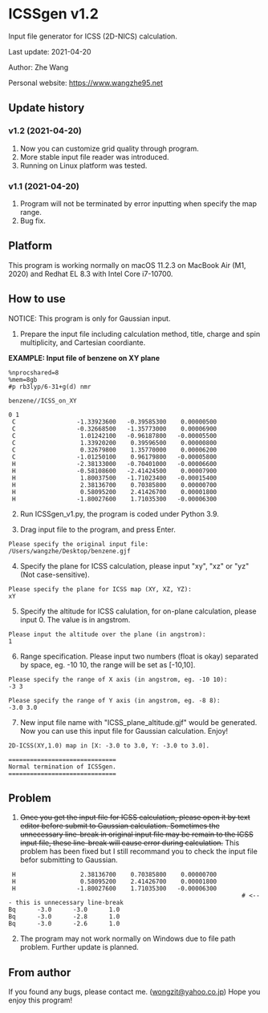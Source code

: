 # ICSSgen v1.2
Input file generator for ICSS (2D-NICS) calculation.

Last update: 2021-04-20

Author: Zhe Wang

Personal website: https://www.wangzhe95.net

## Update history 
### v1.2 (2021-04-20)
1. Now you can customize grid quality through program.
2. More stable input file reader was introduced.
3. Running on Linux platform was tested.

### v1.1 (2021-04-20)
1. Program will not be terminated by error inputting when specify the map range.
3. Bug fix.

## Platform
This program is working normally on macOS 11.2.3 on MacBook Air (M1, 2020) and Redhat EL 8.3 with Intel Core i7-10700.

## How to use
NOTICE: This program is only for Gaussian input.
1. Prepare the input file including calculation method, title, charge and spin multiplicity, and Cartesian coordiante.

**EXAMPLE: Input file of benzene on XY plane**
```
%nprocshared=8
%mem=8gb
#p rb3lyp/6-31+g(d) nmr

benzene//ICSS_on_XY

0 1
 C                 -1.33923600   -0.39585300    0.00000500
 C                 -0.32668500   -1.35773000    0.00006900
 C                  1.01242100   -0.96187800   -0.00005500
 C                  1.33920200    0.39596500    0.00000800
 C                  0.32679800    1.35770000    0.00006200
 C                 -1.01250100    0.96179800   -0.00005800
 H                 -2.38133000   -0.70401000   -0.00006600
 H                 -0.58108600   -2.41424500    0.00007900
 H                  1.80037500   -1.71023400   -0.00015400
 H                  2.38136700    0.70385800    0.00000700
 H                  0.58095200    2.41426700    0.00001800
 H                 -1.80027600    1.71035300   -0.00006300

```

2. Run ICSSgen_v1.py, the program is coded under Python 3.9.

3. Drag input file to the program, and press Enter.
```
Please specify the original input file:
/Users/wangzhe/Desktop/benzene.gjf 
```

4. Specify the plane for ICSS calculation, please input "xy", "xz" or "yz" (Not case-sensitive).
```
Please specify the plane for ICSS map (XY, XZ, YZ):
xY
```

5. Specify the altitude for ICSS calulation, for on-plane calculation, please input 0. The value is in angstrom.
```
Please input the altitude over the plane (in angstrom):
1
```

6. Range specification. Please input two numbers (float is okay) separated by space, eg. -10 10, the range will be set as [-10,10].
```
Please specify the range of X axis (in angstrom, eg. -10 10):
-3 3

Please specify the range of Y axis (in angstrom, eg. -8 8):
-3.0 3.0
```

7. New input file name with "ICSS_plane_altitude.gjf" would be generated. Now you can use this input file for Gaussian calculation. Enjoy!
```
2D-ICSS(XY,1.0) map in [X: -3.0 to 3.0, Y: -3.0 to 3.0].

==============================
Normal termination of ICSSgen.
==============================
```

## Problem
1. ~~Once you get the input file for ICSS calculation, please open it by text editor before submit to Gaussian calculation. Sometimes the unnecessary line-break in original input file may be remain to the ICSS input file, these line-break will cause error during calculation.~~
This problem has been fixed but I still recommand you to check the input file befor submitting to Gaussian.
```
 H                  2.38136700    0.70385800    0.00000700
 H                  0.58095200    2.41426700    0.00001800
 H                 -1.80027600    1.71035300   -0.00006300
                                                                 # <--- this is unnecessary line-break
Bq      -3.0      -3.0      1.0
Bq      -3.0      -2.8      1.0
Bq      -3.0      -2.6      1.0
```
2. The program may not work normally on Windows due to file path problem. Further update is planned.

## From author
If you found any bugs, please contact me. (wongzit@yahoo.co.jp)
Hope you enjoy this program!
